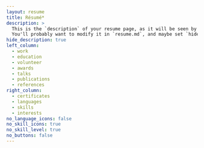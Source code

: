 ```yaml
---
layout: resume
title: Résumé*
description: >
  This is the `description` of your resume page, as it will be seen by search engines.
  You'll probably want to modify it in `resume.md`, and maybe set `hide_description` to `true` in the front matter.
hide_description: true
left_column:
  - work
  - education
  - volunteer
  - awards
  - talks
  - publications
  - references
right_column:
  - certificates
  - languages
  - skills
  - interests
no_language_icons: false
no_skill_icons: true
no_skill_level: true
no_buttons: false
---
```

